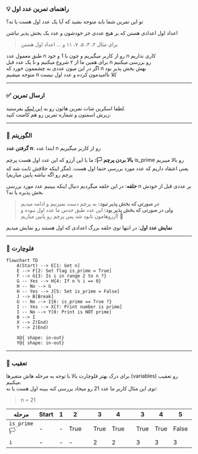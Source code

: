 ### 💡 راهنمای تمرین عدد اول

تو این تمرین شما باید متوجه بشید که آیا یک عدد اول هست یا نه؟

اعداد اول اعدادی هستن که بر هیچ عددی جز خودشون و عدد یک بخش پذیر نباشن

> برای مثال ۲، ۳، ۵، ۷، ۱۱ و ... اعداد اول هستن

طبق معمول عدد n رو از کاربر میگیریم و چون با 1 و خود n کاری نداریم  
برای همین ما از ۲ شروع میکنیم و تا یک عدد قبل n رو بررسی میکنیم  
اگر در این میون عددی به چشممون خورد که n بهش بخش پذیر بود  
متوجه میشیم n کلا ناامیدمون کرده و عدد اول نیست

<hr/>

### ✅ ارسال تمرین

لطفا اسکرین شات تمرین هاتون رو به [این لینک](https://github.com/hayyaun/kids/discussions/4) بفرستید.  
زیرش اسمتون و شماره تمرین رو هم کامنت کنید.

<hr/>

### 🧠 الگوریتم

**گرفتن عدد n**: ابتدا عدد n رو از کاربر میگیریم

**بالا بردن پرچم 🏳️:** ما با این آرزو که این عدد اول هست پرچم is_prime رو بالا میبریم یعنی اعتقاد داریم که عدد مورد بررسی حتما اول هست. (مگر اینکه خلافش ثابت شه که پرچم رو اگه نباشه پایین میاریم)

**حلقه**: در این حلقه میگردیم دنبال اینکه ببینیم عدد مورد بررسی n بر عددی قبل از خودش بخش پذیره یا نه؟

> **در صورتی که بخش پذیر نبود:** به پرچم دست نمیزنیم و ادامه میدیم  
> **ولی در صورتی که بخش پذیر بود:** این عدد طبق حدس ما عدد اول نبوده و آرزوهامون نابود شد پس پرچم رو پایین میاریم! 🏴

**نمایش عدد اول**: در انتها توی حلقه بزرگ اعدادی که اول هستند رو نمایش میدیم

<hr/>

### 🔀 فلوچارت

```mermaid
flowchart TD
    A(Start) --> E[1: Get n]
    E --> F[2: Set flag is_prime = True]
    F --> G{3: Is i in range 2 to n ?}
    G -- Yes --> H{4: If n % i == 0}
    H -- No --> G
    H -- Yes --> J[5: Set is_prime = False]
    J --> B[Break]
    G -- No --> I{6: is_prime == True ?}
    I -- Yes --> X[7: Print number is prime]
    I -- No --> Y[8: Print is NOT prime]
    B --> I
    X --> Z(End)
    Y --> Z(End)

    X@{ shape: in-out}
    Y@{ shape: in-out}
```

<hr/>

### 👣 تعقیب

برای درک بهتر فلوچارت بالا با توجه به مرحله هاش متغیرها (variables) رو تعقیب میکنیم.  
توی این مثال کاربر ما عدد 21 رو میخاد بررسی کنه ببینه اول هست یا نه:

> n = 21

| مرحله         | Start | 1   | 2    |     | 3    | 4    |     | 3    | 4    | 5     | 6          | 8       | End       |
| ------------- | ----- | --- | ---- | --- | ---- | ---- | --- | ---- | ---- | ----- | ---------- | ------- | --------- |
| `is_prime` 🏳️ | -     | -   | True |     | True | True |     | True | True | False | False 😭🏴 | `False` | **False** |
| `i`           | -     | -   | -    |     | 2    | 2    |     | 3    | 3    | 3     | -          | -       | -         |
